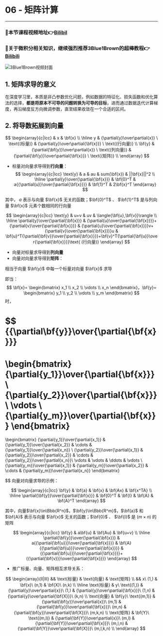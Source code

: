 # 06 - 矩阵计算
---
### 🎦本节课程视频地址👉[Bilibil](https://www.bilibili.com/video/BV1eZ4y1w7PY)

### 🎦关于微积分相关知识，继续强烈推荐**3Blue1Brown**的超棒教程👉[Bilibili](https://space.bilibili.com/88461692/channel/detail?cid=13407&ctype=0)

![3Blue1Brown视频封面](https://i1.hdslb.com/bfs/archive/11aab6ed64acf0bf9ca9d48ec97796a724490427.jpg@380w_240h_100Q_1c.webp)

## 1. 矩阵求导的意义
在深度学习里，本质是非凸参数优化问题，例如数据的特征化、损失函数和优化算法的选择，**都是将原本不可导的问题转换为可导的目标**，进而通过数据迭代计算梯度，再沿梯度反方向微调参数，直至结果收敛在一个合适的区间。

## 2. 将导数拓展到向量
$$
\begin{array}{c|lcc}
& x & \bf{x} \\
\hline
y & {\partial{y}\over\partial{x}} \ \text{(标量)} & {\partial{y}\over\partial{\bf{x}}} \ \text{(行向量)} \\
\bf{y}​ & {\partial{\bf{y}}\over\partial{x}} \ \text{(列向量)} & {\partial{\bf{y}}\over\partial{\bf{x}}} \ \text{(矩阵)} \\
\end{array}
$$


- 标量对向量求导得到**行向量**：
$$
\begin{array}{c|lcc}
\text{y} & a & au & sum(\bf{x}) & ||\bf{x}||^2 \\
\hline
\partial{y}\over{\partial{\bf{x}}} & \bf{0}^T & a{{\partial{u}}\over{\partial{\bf{x}}}} & \bf{1}^T & 2\bf{x}^T
\end{array}
$$

其中， $a$ 表示与向量 $\bf{x}$ 无关的函数；$\bf{0}^T$ 、 $\bf{1}^T$ 是与列向量 $\bf{x}$ 元素个数相同的行向量

$$
\begin{array}{c|lcc}
\text{y} & u+v & uv & \langle{\bf{u},\bf{v}}\rangle \\
\hline
\partial{y}\over{\partial{\bf{x}}} & {\partial{u}\over{\partial{\bf{x}}}}+{\partial{v}\over{\partial{\bf{x}}}} & {\partial{u}\over{\partial{\bf{x}}}}v+{\partial{v}\over{\partial{\bf{x}}}}u & \bf{u}^T{\partial{\bf{v}}\over{\partial{\bf{x}}}}+\bf{v}^T{\partial{\bf{u}}\over{\partial{\bf{x}}}}\text{ (行向量)}
\end{array}
$$

- 向量对标量求导得到**列向量**
- 向量对向量求导得到**矩阵**：

相当于向量 $\bf{y}$ 中每一个标量对向量 $\bf{x}$ 求导

即当：
$$
\bf{x}=
\begin{bmatrix} x_1 \\ x_2 \\ \vdots \\ x_n
\end{bmatrix}，\bf{y}=
\begin{bmatrix} y_1 \\ y_2 \\ \vdots \\ y_m
\end{bmatrix}
$$
时，

$$
{{\partial\bf{y}}\over{\partial{\bf{x}}}}
=
\begin{bmatrix} 
{\partial{y_1}}\over{\partial{\bf{x}}} \\
{\partial{y_2}}\over{\partial{\bf{x}}} \\
\vdots \\
{\partial{y_m}}\over{\partial{\bf{x}}}
\end{bmatrix}
=
\begin{bmatrix} 
{\partial{y_1}}\over{\partial{x_1}} & {\partial{y_1}}\over{\partial{x_2}} & \cdots & {\partial{y_1}}\over{\partial{x_n}} \\
{\partial{y_2}}\over{\partial{x_1}} & {\partial{y_2}}\over{\partial{x_2}} & \cdots & {\partial{y_2}}\over{\partial{x_n}}\\
\vdots & \vdots & \ddots & \vdots \\
{\partial{y_m}}\over{\partial{x_1}} & {\partial{y_m}}\over{\partial{x_2}} & \cdots & {\partial{y_m}}\over{\partial{x_n}}
\end{bmatrix}

$$
向量对向量求导的示例：

$$
\begin{array}{c|lcc}
\bf{y} & \bf{a} & \bf{x} & \bf{Ax} & \bf{x^TA} \\
\hline
\partial{\bf{y}}\over{\partial{\bf{x}}} & \bf{0}^T & \bf{I} & \bf{A} & \bf{A}^T
\end{array}
$$

其中，向量$\bf{x}\in\Bbb{R^n}$，$\bf{y}\in\Bbb{R^m}$，$\bf{a}$ 和 $\bf{A}$ 表示与向量 $\bf{x}$ 无关的函数；$\bf{0}$ 、 $\bf{I}$ 是 $(m\times{n})$ 的矩阵

$$
\begin{array}{c|lcc}
\bf{y} & a\bf{u} & \bf{Au} & \bf{u+v} \\
\hline
\partial{\bf{y}}\over{\partial{\bf{x}}} & a{{\partial{\bf{u}}}\over{\partial{\bf{x}}}} & \bf{A}{{\partial{\bf{u}}}\over{\partial{\bf{x}}}} & {{\partial{\bf{u}}}\over{\partial{\bf{x}}}}+{{\partial{\bf{v}}}\over{\partial{\bf{x}}}}
\end{array}
$$

- 推广标量、向量、矩阵相互求导关系：

$$
\begin{array}{ll|lll}
&& \text{标量} & \text{向量} & \text{矩阵} \\
&& x\ (1,) & \bf{x}\ (n,1) & \bf{X}\ (n,k) \\
\hline
\text{标量} & y\ \text{(1,)} & {\partial{y}\over\partial{x}}\ (1,) & {\partial{y}\over\partial{\bf{x}}}\ (1,n) & {\partial{y}\over\partial{\bf{X}}}\ (k,n) \\
\text{向量} & \bf{y}\ \text{(m,1)} & {\partial{\bf{y}}\over\partial{x}}\ (m,1) & {\partial{\bf{y}}\over\partial{\bf{x}}}\ (m,n) & {\partial{\bf{y}}\over\partial{\bf{X}}}\ (m,k,n) \\
\text{矩阵} & \bf{Y}\ \text{(m,l)} & {\partial{\bf{Y}}\over\partial{x}}\ (m,l) & {\partial{\bf{Y}}\over\partial{\bf{x}}}\ (m,l,n) & {\partial{\bf{Y}}\over\partial{\bf{X}}}\ (m,l,k,n) \\
\end{array}
$$